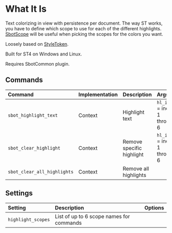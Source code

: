 # What It Is
Text colorizing in view with persistence per document.
The way ST works, you have to define which scope to use for each of the different highlights.
[SbotScope](https://github.com/cepthomas/SbotScope) will be useful when picking the scopes for the colors you want.

Loosely based on [StyleToken](https://packagecontrol.io/packages/StyleToken).

Built for ST4 on Windows and Linux.

Requires SbotCommon plugin.

## Commands
| Command                    | Implementation | Description                   | Args         |
| :--------                  | :-------       | :-------                      | :--------    |
| `sbot_highlight_text`      | Context        | Highlight text                | `hl_index` = index 1 through 6 |
| `sbot_clear_highlight`     | Context        | Remove specific highlight     | `hl_index` = index 1 through 6 |
| `sbot_clear_all_highlights`| Context        | Remove all highlights         |  |

## Settings
| Setting              | Description                              | Options   |
| :--------            | :-------                                 | :------   |
| `highlight_scopes`   | List of up to 6 scope names for commands | |

